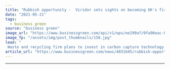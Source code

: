```yaml
---
title: "Rubbish opportunity -  Viridor sets sights on becoming UK's first 'negative emissions' waste and recycling firm"
date: "2021-05-21"
tags: 
  - business green
source: "business green"
image_url: "https://www.businessgreen.com/api/v1/wps/ee299af/0fa96eac-8105-4629-a7d0-f9bbc495b1b2/1/2-Runcorn-ERF-viridor-185x114.jpg"
image_fp: "/assets/img/post_thumbnails/158.jpg"
lead: "
 Waste and recycling firm plans to invest in carbon capture technology at its waste-to-energy facilities in the UK ..."
article_url: "https://www.businessgreen.com/news/4031645/rubbish-opportunity-viridor-sets-sights-uk-negative-emissions-waste-recycling-firm"
---
```


---
